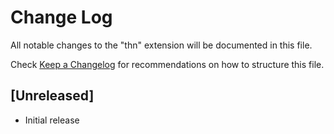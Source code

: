 # Change Log

All notable changes to the "thn" extension will be documented in this file.

Check [Keep a Changelog](http://keepachangelog.com/) for recommendations on how to structure this file.

## [Unreleased]

- Initial release
